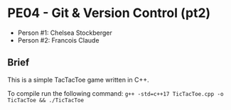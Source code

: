 # PE04 - Git & Version Control (pt2)

* Person #1: Chelsea Stockberger 
* Person #2: Francois Claude

## Brief

This is a simple TacTacToe game written in C++.

To compile run the following command:
`g++ -std=c++17 TicTacToe.cpp -o TicTacToe && ./TicTacToe`
